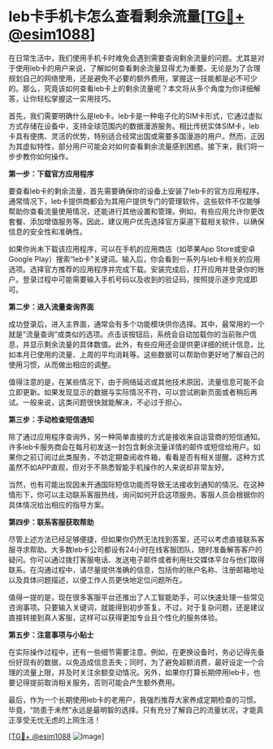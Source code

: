 # leb卡手机卡怎么查看剩余流量[[TG💪+ @esim1088](https://t.me/s/esim1088)]

在日常生活中，我们使用手机卡时难免会遇到需要查询剩余流量的问题。尤其是对于使用leb卡的用户来说，了解如何查看剩余流量显得尤为重要。无论是为了合理规划自己的网络使用，还是避免不必要的额外费用，掌握这一技能都是必不可少的。那么，究竟该如何查看leb卡上的剩余流量呢？本文将从多个角度为你详细解答，让你轻松掌握这一实用技巧。

首先，我们需要明确什么是leb卡。leb卡是一种电子化的SIM卡形式，它通过虚拟方式存储在设备中，支持全球范围内的数据漫游服务。相比传统实体SIM卡，leb卡具有便携、灵活的优势，特别适合经常出国或需要多国漫游的用户。然而，正因为其虚拟特性，部分用户可能会对如何查看剩余流量感到困惑。接下来，我们将一步步教你如何操作。

**第一步：下载官方应用程序**

要查看leb卡的剩余流量，首先需要确保你的设备上安装了leb卡的官方应用程序。通常情况下，leb卡提供商都会为其用户提供专门的管理软件。这些软件不仅能够帮助你查看流量使用情况，还能进行其他设置和管理。例如，有些应用允许你更改套餐、添加增值服务等。因此，建议用户优先选择官方渠道下载相关软件，以确保信息的安全性和准确性。

如果你尚未下载该应用程序，可以在手机的应用商店（如苹果App Store或安卓Google Play）搜索“leb卡”关键词。输入后，你会看到一系列与leb卡相关的应用选项。选择官方推荐的应用程序并完成下载。安装完成后，打开应用并登录你的账户。登录过程中可能需要输入手机号码以及收到的验证码，按照提示逐步完成即可。

**第二步：进入流量查询界面**

成功登录后，进入主界面，通常会有多个功能模块供你选择。其中，最常用的一个就是“流量查询”或类似的选项。点击该按钮后，系统会自动加载你的当前账户信息，并显示剩余流量的具体数值。此外，有些应用还会提供更详细的统计信息，比如本月已使用的流量、上周的平均消耗等。这些数据可以帮助你更好地了解自己的使用习惯，从而做出相应的调整。

值得注意的是，在某些情况下，由于网络延迟或其他技术原因，流量信息可能不会立即更新。如果发现显示的数据与实际情况不符，可以尝试刷新页面或者稍后再试。一般来说，这类问题很快就能解决，不必过于担心。

**第三步：手动检查短信通知**

除了通过应用程序查询外，另一种简单直接的方式是接收来自运营商的短信通知。许多leb卡服务商会在每月初发送一封包含剩余流量详情的邮件或短信给用户。如果你之前订阅过此类服务，不妨定期查阅收件箱，看看是否有相关提醒。这种方式虽然不如APP直观，但对于不熟悉智能手机操作的人来说却非常友好。

当然，也有可能出现因未开通国际短信功能而导致无法接收到通知的情况。在这种情形下，你可以主动联系客服热线，询问如何开启这项服务。客服人员会根据你的具体情况给出相应的指导方案。

**第四步：联系客服获取帮助**

尽管上述方法已经足够便捷，但如果你仍然无法找到答案，还可以考虑直接联系客服寻求帮助。大多数leb卡公司都设有24小时在线客服团队，随时准备解答客户的疑问。你可以通过拨打客服电话、发送电子邮件或者利用社交媒体平台与他们取得联系。在沟通过程中，请尽量提供准确的信息，包括你的账户名称、注册邮箱地址以及具体问题描述，以便工作人员更快地定位问题所在。

值得一提的是，现在很多客服平台还推出了人工智能助手，可以快速处理一些常见咨询事项。只要输入关键词，就能得到初步答复。不过，对于复杂问题，还是建议直接转接到真人客服，这样可以获得更加专业且个性化的服务体验。

**第五步：注意事项与小贴士**

在实际操作过程中，还有一些细节需要注意。例如，在更换设备时，务必记得先备份好现有的数据，以免造成信息丢失；同时，为了避免超额消费，最好设定一个合理的流量上限，并及时关注余额变动情况。另外，如果你打算长期停用leb卡，也要记得提前取消相关服务，否则可能会产生额外费用。

最后，作为一个长期使用leb卡的老用户，我强烈推荐大家养成定期检查的习惯。毕竟，“防患于未然”永远是最明智的选择。只有充分了解自己的流量状况，才能真正享受无忧无虑的上网生活！

[[TG💪+ @esim1088](https://t.me/s/esim1088) ![Image](https://i.postimg.cc/4NQfJmqS/Snipaste-2025-05-13-00-14-12.png)]